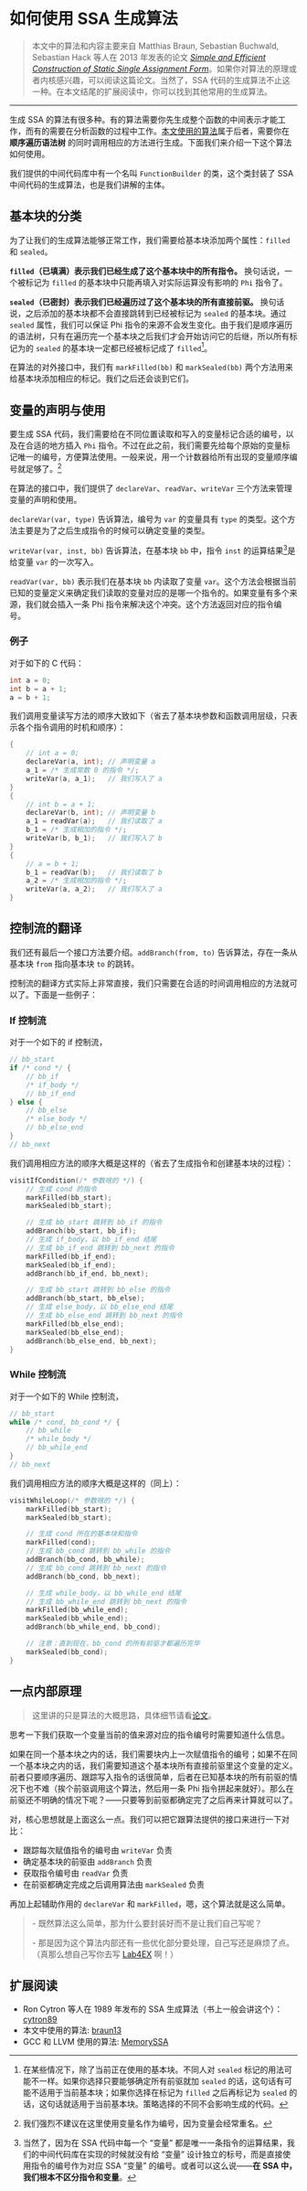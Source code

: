 # 如何使用 SSA 生成算法

> 本文中的算法和内容主要来自 Matthias Braun, Sebastian Buchwald, Sebastian Hack 等人在 2013 年发表的论文 [_Simple and Efficient Construction of Static Single Assignment Form_][braun13]。如果你对算法的原理或者内核感兴趣，可以阅读这篇论文。当然了，SSA 代码的生成算法不止这一种。在本文结尾的扩展阅读中，你可以找到其他常用的生成算法。

---

生成 SSA 的算法有很多种。有的算法需要你先生成整个函数的中间表示才能工作，而有的需要在分析函数的过程中工作。[本文使用的算法][braun13]属于后者，需要你在 **顺序遍历语法树** 的同时调用相应的方法进行生成。下面我们来介绍一下这个算法如何使用。

我们提供的中间代码库中有一个名叫 `FunctionBuilder` 的类，这个类封装了 SSA 中间代码的生成算法，也是我们讲解的主体。
<!-- 
它提供了这些对外接口：

- `declareVariable`
- `readVariable`
- `writeVariable`
- `markFilled`
- `markSealed`
- `addBranch` -->

## 基本块的分类

为了让我们的生成算法能够正常工作，我们需要给基本块添加两个属性：`filled` 和 `sealed`。

**`filled`（已填满）表示我们已经生成了这个基本块中的所有指令。** 换句话说，一个被标记为 `filled` 的基本块中只能再填入对实际运算没有影响的 `Phi` 指令了。

**`sealed`（已密封）表示我们已经遍历过了这个基本块的所有直接前驱。** 换句话说，之后添加的基本块都不会直接跳转到已经被标记为 `sealed` 的基本块。通过 `sealed` 属性，我们可以保证 Phi 指令的来源不会发生变化。由于我们是顺序遍历的语法树，只有在遍历完一个基本块之后我们才会开始访问它的后继，所以所有标记为的 `sealed` 的基本块一定都已经被标记成了 `filled`[^filled]。

在算法的对外接口中，我们有 `markFilled(bb)` 和 `markSealed(bb)` 两个方法用来给基本块添加相应的标记。我们之后还会谈到它们。

[^filled]: 在某些情况下，除了当前正在使用的基本块。不同人对 `sealed` 标记的用法可能不一样。如果你选择只要能够确定所有前驱就加 `sealed` 的话，这句话有可能不适用于当前基本块；如果你选择在标记为 `filled` 之后再标记为 `sealed` 的话，这句话就适用于当前基本块。策略选择的不同不会影响生成的代码。

## 变量的声明与使用

要生成 SSA 代码，我们需要给在不同位置读取和写入的变量标记合适的编号，以及在合适的地方插入 `Phi` 指令。不过在此之前，我们需要先给每个原始的变量标记唯一的编号，方便算法使用。一般来说，用一个计数器给所有出现的变量顺序编号就足够了。[^var_counting]

在算法的接口中，我们提供了 `declareVar`、`readVar`、`writeVar` 三个方法来管理变量的声明和使用。

`declareVar(var, type)` 告诉算法，编号为 `var` 的变量具有 `type` 的类型。这个方法主要是为了之后生成指令的时候可以确定变量的类型。

`writeVar(var, inst, bb)` 告诉算法，在基本块 `bb` 中，指令 `inst` 的运算结果[^inst]是给变量 `var` 的一次写入。

`readVar(var, bb)` 表示我们在基本块 `bb` 内读取了变量 `var`。这个方法会根据当前已知的变量定义来确定我们读取的变量对应的是哪一个指令的。如果变量有多个来源，我们就会插入一条 Phi 指令来解决这个冲突。这个方法返回对应的指令编号。

[^var_counting]: 我们强烈不建议在这里使用变量名作为编号，因为变量会经常重名。

[^inst]: 当然了，因为在 SSA 代码中每一个 “变量” 都是唯一一条指令的运算结果，我们的中间代码库在实现的时候就没有给 “变量” 设计独立的标号，而是直接使用指令的编号作为对应 SSA “变量” 的编号。或者可以这么说——**在 SSA 中，我们根本不区分指令和变量**。

### 例子

对于如下的 C 代码：

```c
int a = 0;
int b = a + 1;
a = b + 1;
```

我们调用变量读写方法的顺序大致如下（省去了基本块参数和函数调用层级，只表示各个指令调用的时机和顺序）：

```c
{
    // int a = 0;
    declareVar(a, int); // 声明变量 a
    a_1 = /* 生成常数 0 的指令 */;
    writeVar(a, a_1);   // 我们写入了 a
}
{
    // int b = a + 1;
    declareVar(b, int); // 声明变量 b
    a_1 = readVar(a);   // 我们读取了 a
    b_1 = /* 生成相加的指令 */;
    writeVar(b, b_1);   // 我们写入了 b
}
{
    // a = b + 1;
    b_1 = readVar(b);   // 我们读取了 b
    a_2 = /* 生成相加的指令 */;
    writeVar(a, a_2);   // 我们写入了 a
}

```

## 控制流的翻译

我们还有最后一个接口方法要介绍。`addBranch(from, to)` 告诉算法，存在一条从基本块 `from` 指向基本块 `to` 的跳转。

控制流的翻译方式实际上非常直接，我们只需要在合适的时间调用相应的方法就可以了。下面是一些例子：

### If 控制流

对于一个如下的 if 控制流，

```c
// bb_start
if /* cond */ {
    // bb_if
    /* if_body */
    // bb_if_end
} else {
    // bb_else
    /* else_body */
    // bb_else_end
}
// bb_next
```

我们调用相应方法的顺序大概是这样的（省去了生成指令和创建基本块的过程）：

```c
visitIfCondition(/* 参数啥的 */) {
    // 生成 cond 的指令
    markFilled(bb_start);
    markSealed(bb_start);

    // 生成 bb_start 跳转到 bb_if 的指令
    addBranch(bb_start, bb_if);
    // 生成 if_body，以 bb_if_end 结尾
    // 生成 bb_if_end 跳转到 bb_next 的指令
    markFilled(bb_if_end);
    markSealed(bb_if_end);
    addBranch(bb_if_end, bb_next);

    // 生成 bb_start 跳转到 bb_else 的指令
    addBranch(bb_start, bb_else);
    // 生成 else_body，以 bb_else_end 结尾
    // 生成 bb_else_end 跳转到 bb_next 的指令
    markFilled(bb_else_end);
    markSealed(bb_else_end);
    addBranch(bb_else_end, bb_next);
}
```

### While 控制流

对于一个如下的 While 控制流，

```c
// bb_start
while /* cond, bb_cond */ {
    // bb_while
    /* while_body */
    // bb_while_end
}
// bb_next
```

我们调用相应方法的顺序大概是这样的（同上）：

```c
visitWhileLoop(/* 参数啥的 */) {
    markFilled(bb_start);
    markSealed(bb_start);

    // 生成 cond 所在的基本块和指令
    markFilled(cond);
    // 生成 bb_cond 跳转到 bb_while 的指令
    addBranch(bb_cond, bb_while);
    // 生成 bb_cond 跳转到 bb_next 的指令
    addBranch(bb_cond, bb_next);

    // 生成 while_body，以 bb_while_end 结尾
    // 生成 bb_while_end 跳转到 bb_next 的指令
    markFilled(bb_while_end);
    markSealed(bb_while_end);
    addBranch(bb_while_end, bb_cond);

    // 注意：直到现在，bb_cond 的所有前驱才都遍历完毕
    markSealed(bb_cond);
}
```

## 一点内部原理

> 这里讲的只是算法的大概思路，具体细节请看[论文][braun13]。

思考一下我们获取一个变量当前的值来源对应的指令编号时需要知道什么信息。

如果在同一个基本块之内的话，我们需要块内上一次赋值指令的编号；如果不在同一个基本块之内的话，我们需要知道这个基本块所有直接前驱里这个变量的定义。前者只要顺序遍历、跟踪写入指令的话很简单，后者在已知基本块的所有前驱的情况下也不难（挨个前驱调用这个算法，然后用一条 Phi 指令拼起来就好）。那么在前驱还不明确的情况下呢？——只要等到前驱都确定完了之后再来计算就可以了。

对，核心思想就是上面这么一点。我们可以把它跟算法提供的接口来进行一下对比：

- 跟踪每次赋值指令的编号由 `writeVar` 负责
- 确定基本块的前驱由 `addBranch` 负责
- 获取指令编号由 `readVar` 负责
- 在前驱都确定完成之后调用算法由 `markSealed` 负责

再加上起辅助作用的 `declareVar` 和 `markFilled`，嗯，这个算法就是这么简单。

> \- 既然算法这么简单，那为什么要封装好而不是让我们自己写呢？
> 
> \- 那是因为这个算法内部还有一些优化部分要处理，自己写还是麻烦了点。（真那么想自己写你去写 [Lab4EX][] 啊！）

## 扩展阅读

- Ron Cytron 等人在 1989 年发布的 SSA 生成算法（书上一般会讲这个）：[cytron89][]
- 本文中使用的算法: [braun13][]
- GCC 和 LLVM 使用的算法: [MemorySSA][mem-ssa]


[braun13]: https://pp.ipd.kit.edu/uploads/publikationen/braun13cc.pdf
[cytron89]: https://dl.acm.org/doi/pdf/10.1145/75277.75280?casa_token=jGJzayvh9fwAAAAA:-Y04UXeF00riSGWoHYViXiJ4FUAlpIYtRl9x67b0SC0qIQv7TTwxLfF4_dH0_lTdEQuGe96KtC9h
[mem-ssa]: https://www.airs.com/dnovillo/Papers/mem-ssa.pdf

[lab4ex]: ../lab4-ex.md
